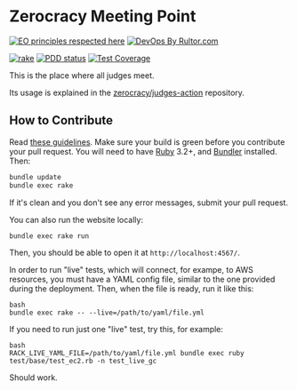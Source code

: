 # Zerocracy Meeting Point

[![EO principles respected here](https://www.elegantobjects.org/badge.svg)](https://www.elegantobjects.org)
[![DevOps By Rultor.com](http://www.rultor.com/b/zerocracy/baza)](http://www.rultor.com/p/zerocracy/baza)

[![rake](https://github.com/zerocracy/baza/actions/workflows/rake.yml/badge.svg)](https://github.com/zerocracy/baza/actions/workflows/rake.yml)
[![PDD status](http://www.0pdd.com/svg?name=zerocracy/baza)](http://www.0pdd.com/p?name=zerocracy/baza)
[![Test Coverage](https://img.shields.io/codecov/c/github/zerocracy/baza.svg)](https://codecov.io/github/zerocracy/baza?branch=master)

This is the place where all judges meet.

Its usage is explained in the
[zerocracy/judges-action](https://github.com/zerocracy/judges-action)
repository.

## How to Contribute

Read [these guidelines](https://www.yegor256.com/2014/04/15/github-guidelines.html).
Make sure your build is green before you contribute
your pull request. You will need to have
[Ruby](https://www.ruby-lang.org/en/) 3.2+,
and
[Bundler](https://bundler.io/) installed. Then:

```bash
bundle update
bundle exec rake
```

If it's clean and you don't see any error messages, submit your pull request.

You can also run the website locally:

```bash
bundle exec rake run
```

Then, you should be able to open it at `http://localhost:4567/`.

In order to run "live" tests, which will connect, for exampe, to AWS resources,
you must have a YAML config file, similar to the one provided during the
deployment. Then, when the file is ready, run it like this:

```
bash
bundle exec rake -- --live=/path/to/yaml/file.yml
```

If you need to run just one "live" test, try this, for example:

```
bash
RACK_LIVE_YAML_FILE=/path/to/yaml/file.yml bundle exec ruby test/base/test_ec2.rb -n test_live_gc
```

Should work.